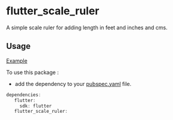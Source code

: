 # flutter_scale_ruler

A simple scale ruler for adding length in feet and inches and cms.

## Usage

[Example](https://github.com/boffincoders/flutter_scale_ruler/blob/master/example/example.dart)

To use this package :

- add the dependency to your [pubspec.yaml](https://github.com/boffincoders/flutter_scale_ruler/blob/master/pubspec.yaml) file.

 ```dart
 dependencies:
    flutter:
      sdk: flutter
    flutter_scale_ruler:
```
    
